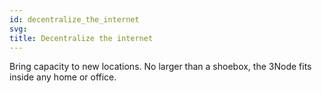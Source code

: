 ```yaml
---
id: decentralize_the_internet
svg: 
title: Decentralize the internet
---
```


Bring capacity to new locations. No larger than a shoebox, the 3Node fits inside any home or office.
